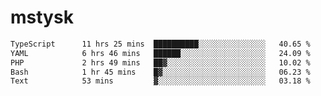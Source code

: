 # mstysk

<!--START_SECTION:waka-->

```txt
TypeScript      11 hrs 25 mins  ██████████░░░░░░░░░░░░░░░   40.65 %
YAML            6 hrs 46 mins   ██████░░░░░░░░░░░░░░░░░░░   24.09 %
PHP             2 hrs 49 mins   ██▓░░░░░░░░░░░░░░░░░░░░░░   10.02 %
Bash            1 hr 45 mins    █▓░░░░░░░░░░░░░░░░░░░░░░░   06.23 %
Text            53 mins         ▓░░░░░░░░░░░░░░░░░░░░░░░░   03.18 %
```

<!--END_SECTION:waka-->
